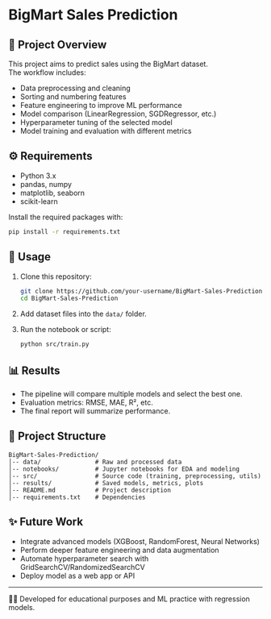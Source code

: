 # BigMart Sales Prediction

## 📌 Project Overview
This project aims to predict sales using the BigMart dataset.  
The workflow includes:
- Data preprocessing and cleaning  
- Sorting and numbering features  
- Feature engineering to improve ML performance  
- Model comparison (LinearRegression, SGDRegressor, etc.)  
- Hyperparameter tuning of the selected model  
- Model training and evaluation with different metrics  

## ⚙️ Requirements
- Python 3.x  
- pandas, numpy  
- matplotlib, seaborn  
- scikit-learn  

Install the required packages with:
```bash
pip install -r requirements.txt
```

## 🚀 Usage
1. Clone this repository:  
   ```bash
   git clone https://github.com/your-username/BigMart-Sales-Prediction.git
   cd BigMart-Sales-Prediction
   ```

2. Add dataset files into the `data/` folder.  

3. Run the notebook or script:  
   ```bash
   python src/train.py
   ```

## 📊 Results
- The pipeline will compare multiple models and select the best one.  
- Evaluation metrics: RMSE, MAE, R², etc.  
- The final report will summarize performance.  

## 📂 Project Structure
```
BigMart-Sales-Prediction/
│-- data/               # Raw and processed data
│-- notebooks/          # Jupyter notebooks for EDA and modeling
│-- src/                # Source code (training, preprocessing, utils)
│-- results/            # Saved models, metrics, plots
│-- README.md           # Project description
│-- requirements.txt    # Dependencies
```

## ✨ Future Work
- Integrate advanced models (XGBoost, RandomForest, Neural Networks)  
- Perform deeper feature engineering and data augmentation  
- Automate hyperparameter search with GridSearchCV/RandomizedSearchCV  
- Deploy model as a web app or API  

---

👨‍💻 Developed for educational purposes and ML practice with regression models.
